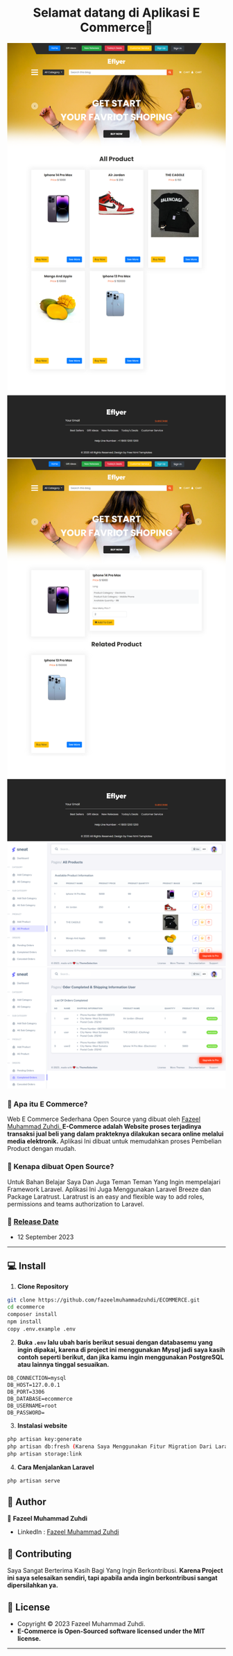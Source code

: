 <h1 align="center">Selamat datang di Aplikasi E Commerce👋</h1>

<p float="left">
  <img src="https://raw.githubusercontent.com/fazeelmuhammadzuhdi/ECOMMERCE/main/public/screenshoot/hasil1.png"/>
  <img src="https://raw.githubusercontent.com/fazeelmuhammadzuhdi/ECOMMERCE/main/public/screenshoot/hasil2.png"/>
  <img src="https://raw.githubusercontent.com/fazeelmuhammadzuhdi/ECOMMERCE/main/public/screenshoot/hasil3.png"/>
  <img src="https://raw.githubusercontent.com/fazeelmuhammadzuhdi/ECOMMERCE/main/public/screenshoot/hasil4.png"/>
</p>



### 🤔 Apa itu E Commerce?
Web E Commerce Sederhana Open Source yang dibuat oleh <a href="https://github.com/fazeelmuhammadzuhdi"> Fazeel Muhammad Zuhdi. </a> **E-Commerce adalah Website proses terjadinya transaksi jual beli yang dalam prakteknya dilakukan secara online melalui media elektronik.** Aplikasi Ini dibuat untuk memudahkan proses Pembelian Product dengan mudah.

### 🎉 Kenapa dibuat Open Source?
Untuk Bahan Belajar Saya Dan Juga Teman Teman Yang Ingin mempelajari Framework Laravel.
Aplikasi Ini Juga Menggunakan Laravel Breeze dan Package Laratrust. Laratrust is an easy and flexible way to add roles, permissions and teams authorization to Laravel.
### 📆 <a href="#">Release Date</a>
- 12 September 2023

------------

## 💻 Install

1. **Clone Repository**
```bash
git clone https://github.com/fazeelmuhammadzuhdi/ECOMMERCE.git
cd ecommerce
composer install
npm install
copy .env.example .env
```

2. **Buka ```.env``` lalu ubah baris berikut sesuai dengan databasemu yang ingin dipakai, karena di project ini menggunakan Mysql jadi saya kasih contoh seperti berikut, dan jika kamu ingin menggunakan PostgreSQL atau lainnya tinggal sesuaikan.**
```
DB_CONNECTION=mysql
DB_HOST=127.0.0.1
DB_PORT=3306
DB_DATABASE=ecommerce
DB_USERNAME=root
DB_PASSWORD=
```

3. **Instalasi website**
```bash
php artisan key:generate
php artisan db:fresh (Karena Saya Menggunakan Fitur Migration Dari Laravel yang Mana Migration adalah sebuah fitur yang ada pada laravel, migration merupakan Control Version System untuk database. )
php artisan storage:link
```

4. **Cara Menjalankan Laravel**
```command
php artisan serve
```

## 🧑 Author

👤 **Fazeel Muhammad Zuhdi**
- LinkedIn : <a href="https://www.linkedin.com/in/fazeel-muhammad-zuhdi/"> Fazeel Muhammad Zuhdi</a>

## 🤝 Contributing
Saya Sangat Berterima Kasih Bagi Yang Ingin Berkontribusi. **Karena Project ini saya selesaikan sendiri, tapi apabila anda ingin berkontribusi sangat dipersilahkan ya.**


## 📝 License
- Copyright © 2023 Fazeel Muhammad Zuhdi.
- **E-Commerce is Open-Sourced software licensed under the MIT license.**

------------


